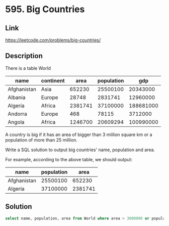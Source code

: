 # 595. Big Countries

## Link

<https://leetcode.com/problems/big-countries/>

## Description

There is a table World

| name        | continent | area    | population | gdp       |
|-------------|-----------|---------|------------|-----------|
| Afghanistan | Asia      | 652230  | 25500100   | 20343000  |
| Albania     | Europe    | 28748   | 2831741    | 12960000  |
| Algeria     | Africa    | 2381741 | 37100000   | 188681000 |
| Andorra     | Europe    | 468     | 78115      | 3712000   |
| Angola      | Africa    | 1246700 | 20609294   | 100990000 |

A country is big if it has an area of bigger than 3 million square km or a population of more than 25 million.

Write a SQL solution to output big countries' name, population and area.

For example, according to the above table, we should output:

| name        | population | area    |
|-------------|------------|---------|
| Afghanistan | 25500100   | 652230  |
| Algeria     | 37100000   | 2381741 |

## Solution

```sql
select name, population, area from World where area > 3000000 or population > 25000000
```
